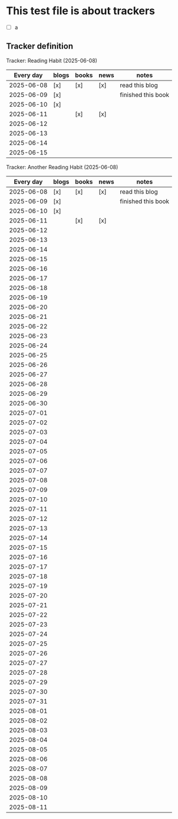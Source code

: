 # This test file is about trackers

- [ ] a

## Tracker definition

<!-- Tracker: tracker name <started on> -->
<!-- | frequency | tracker categories | ... | notes | -->
<!-- | --------- | ------------------ | --- | ----- | -->
<!-- | dates     | x                  | ... |       | -->

Tracker: Reading Habit (2025-06-08)

| Every day  | blogs | books | news | notes              |
|------------|-------|-------|------|--------------------|
| 2025-06-08 | [x]   | [x]   | [x]  | read this blog     |
| 2025-06-09 | [x]   |       |      | finished this book |
| 2025-06-10 | [x]   |       |      |                    |
| 2025-06-11 |       | [x]   | [x]  |                    |
| 2025-06-12 |       |       |      |                    |
| 2025-06-13 |       |       |      |                    |
| 2025-06-14 |       |       |      |                    |
| 2025-06-15 |       |       |      |                    |
Tracker: Another Reading Habit (2025-06-08)

| Every day  | blogs | books | news | notes              |
|------------|-------|-------|------|--------------------|
| 2025-06-08 | [x]   | [x]   | [x]  | read this blog     |
| 2025-06-09 | [x]   |       |      | finished this book |
| 2025-06-10 | [x]   |       |      |                    |
| 2025-06-11 |       | [x]   | [x]  |                    |
| 2025-06-12 |       |       |      |                    |
| 2025-06-13 |       |       |      |                    |
| 2025-06-14 |       |       |      |                    |
| 2025-06-15 |       |       |      |                    |
| 2025-06-16 |       |       |      |                    |
| 2025-06-17 |       |       |      |                    |
| 2025-06-18 |       |       |      |                    |
| 2025-06-19 |       |       |      |                    |
| 2025-06-20 |       |       |      |                    |
| 2025-06-21 |       |       |      |                    |
| 2025-06-22 |       |       |      |                    |
| 2025-06-23 |       |       |      |                    |
| 2025-06-24 |       |       |      |                    |
| 2025-06-25 |       |       |      |                    |
| 2025-06-26 |       |       |      |                    |
| 2025-06-27 |       |       |      |                    |
| 2025-06-28 |       |       |      |                    |
| 2025-06-29 |       |       |      |                    |
| 2025-06-30 |       |       |      |                    |
| 2025-07-01 |       |       |      |                    |
| 2025-07-02 |       |       |      |                    |
| 2025-07-03 |       |       |      |                    |
| 2025-07-04 |       |       |      |                    |
| 2025-07-05 |       |       |      |                    |
| 2025-07-06 |       |       |      |                    |
| 2025-07-07 |       |       |      |                    |
| 2025-07-08 |       |       |      |                    |
| 2025-07-09 |       |       |      |                    |
| 2025-07-10 |       |       |      |                    |
| 2025-07-11 |       |       |      |                    |
| 2025-07-12 |       |       |      |                    |
| 2025-07-13 |       |       |      |                    |
| 2025-07-14 |       |       |      |                    |
| 2025-07-15 |       |       |      |                    |
| 2025-07-16 |       |       |      |                    |
| 2025-07-17 |       |       |      |                    |
| 2025-07-18 |       |       |      |                    |
| 2025-07-19 |       |       |      |                    |
| 2025-07-20 |       |       |      |                    |
| 2025-07-21 |       |       |      |                    |
| 2025-07-22 |       |       |      |                    |
| 2025-07-23 |       |       |      |                    |
| 2025-07-24 |       |       |      |                    |
| 2025-07-25 |       |       |      |                    |
| 2025-07-26 |       |       |      |                    |
| 2025-07-27 |       |       |      |                    |
| 2025-07-28 |       |       |      |                    |
| 2025-07-29 |       |       |      |                    |
| 2025-07-30 |       |       |      |                    |
| 2025-07-31 |       |       |      |                    |
| 2025-08-01 |       |       |      |                    |
| 2025-08-02 |       |       |      |                    |
| 2025-08-03 |       |       |      |                    |
| 2025-08-04 |       |       |      |                    |
| 2025-08-05 |       |       |      |                    |
| 2025-08-06 |       |       |      |                    |
| 2025-08-07 |       |       |      |                    |
| 2025-08-08 |       |       |      |                    |
| 2025-08-09 |       |       |      |                    |
| 2025-08-10 |       |       |      |                    |
| 2025-08-11 |       |       |      |                    |